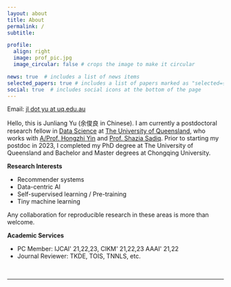 ```yaml
---
layout: about
title: About
permalink: /
subtitle:

profile:
  align: right
  image: prof_pic.jpg
  image_circular: false # crops the image to make it circular

news: true  # includes a list of news items
selected_papers: true # includes a list of papers marked as "selected={true}"
social: true  # includes social icons at the bottom of the page
---
```

Email: <a href="mailto:jl.yu@uq.edu.au">jl dot yu at uq.edu.au</a> 

Hello, this is Junliang Yu (余俊良 in Chinese). I am currently a postdoctoral research fellow in [Data Science](https://itee.uq.edu.au/data-science) at [The University of Queensland](https://www.uq.edu.au/), who works with [A/Prof. Hongzhi Yin](https://sites.google.com/view/hongzhi-yin/home) and [Prof. Shazia Sadiq](https://scholar.google.com/citations?user=1Jo0EmIAAAAJ&hl=en). Prior to starting my postdoc in 2023, I completed my PhD degree at The University of Queensland and Bachelor and Master degrees at Chongqing University. 

<b>Research Interests</b>
+ Recommender systems
+ Data-centric AI
+ Self-supervised learning / Pre-training
+ Tiny machine learning

Any collaboration for reproducible research in these areas is more than welcome.

<b>Academic Services</b>
+ PC Member: IJCAI' 21,22,23, CIKM' 21,22,23 AAAI' 21,22
+ Journal Reviewer: TKDE, TOIS, TNNLS, etc.

<br>
<hr>
